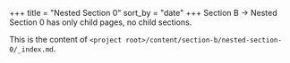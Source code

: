+++
title = "Nested Section 0"
sort_by = "date"
+++
Section B -> Nested Section 0 has only child pages, no child sections.

This is the content of `<project root>/content/section-b/nested-section-0/_index.md`.